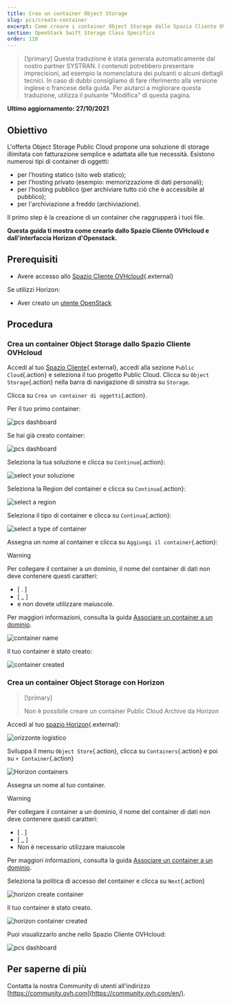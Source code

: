 ```yaml
---
title: Crea un container Object Storage
slug: pcs/create-container
excerpt: Come creare i container Object Storage dallo Spazio Cliente OVHcloud
section: OpenStack Swift Storage Class Specifics
order: 110
---
```


> [!primary]
> Questa traduzione è stata generata automaticamente dal nostro partner SYSTRAN. I contenuti potrebbero presentare imprecisioni, ad esempio la nomenclatura dei pulsanti o alcuni dettagli tecnici. In caso di dubbi consigliamo di fare riferimento alla versione inglese o francese della guida. Per aiutarci a migliorare questa traduzione, utilizza il pulsante "Modifica" di questa pagina.
>

**Ultimo aggiornamento: 27/10/2021**

## Obiettivo

L'offerta Object Storage Public Cloud propone una soluzione di storage illimitata con fatturazione semplice e adattata alle tue necessità. Esistono numerosi tipi di container di oggetti:

- per l'hosting statico (sito web statico);
- per l'hosting privato (esempio: memorizzazione di dati personali);
- per l'hosting pubblico (per archiviare tutto ciò che è accessibile al pubblico);
- per l'archiviazione a freddo (archiviazione).

Il primo step è la creazione di un container che raggrupperà i tuoi file. 

**Questa guida ti mostra come crearlo dallo Spazio Cliente OVHcloud e dall'interfaccia Horizon d'Openstack.**

## Prerequisiti

- Avere accesso allo [Spazio Cliente OVHcloud](https://www.ovh.com/auth/?action=gotomanager&from=https://www.ovh.it/&ovhSubsidiary=it){.external}

Se utilizzi Horizon:

- Aver creato un [utente OpenStack](https://docs.ovh.com/it/public-cloud/creation-and-deletion-of-openstack-user/)

## Procedura

### Crea un container Object Storage dallo Spazio Cliente OVHcloud

Accedi al tuo [Spazio Cliente](https://www.ovh.com/auth/?action=gotomanager&from=https://www.ovh.it/&ovhSubsidiary=it){.external}, accedi alla sezione `Public Cloud`{.action} e seleziona il tuo progetto Public Cloud. Clicca su `Object Storage`{.action} nella barra di navigazione di sinistra su `Storage`.

Clicca su `Crea un container di oggetti`{.action}.

Per il tuo primo container:

![pcs dashboard](images/create-container-20211005102334181.png)

Se hai già creato container:

![pcs dashboard](images/create-container-20211005115040834.png)

Seleziona la tua soluzione e clicca su `Continua`{.action}:

![select your soluzione](images/create-container-20211005110710249.png)

Seleziona la Region del container e clicca su `Continua`{.action}:

![select a region](images/create-container-20211005110859551.png)

Seleziona il tipo di container e clicca su `Continua`{.action}:

![select a type of container](images/create-container-20211005111542718.png)

Assegna un nome al container e clicca su `Aggiungi il container`{.action}:

> [!warning]
>
> Per collegare il container a un dominio, il nome del container di dati non deve contenere questi caratteri: 
>
> - [ . ] 
> - [ _ ]
> - e non dovete utilizzare maiuscole.
>
> Per maggiori informazioni, consulta la guida [Associare un container a un dominio](https://docs.ovh.com/it/storage/configura_un_dominio_su_un_container_del_tuo_object_storage/).
>

![container name](images/create-container-20211005111805966.png)

Il tuo container è stato creato:

![container created](images/create-container-20211005112013807.png)

### Crea un container Object Storage con Horizon

> [!primary]
>
> Non è possibile creare un container Public Cloud Archive da Horizon
>

Accedi al tuo [spazio Horizon](https://horizon.cloud.ovh.net){.external}:

![orizzonte logistico](images/create-container-20211005155245752.png)

Sviluppa il menu `Object Store`{.action}, clicca su `Containers`{.action} e poi su `+ Container`{.action}

![Horizon containers](images/create-container-20211005155704887.png)

Assegna un nome al tuo container.

  > [!warning]
  >
  > Per collegare il container a un dominio, il nome del container di dati non deve contenere questi caratteri:
  >
  > - [ . ]
  > - [ _ ]
  > - Non è necessario utilizzare maiuscole
  >
  > Per maggiori informazioni, consulta la guida [Associare un container a un dominio](https://docs.ovh.com/it/storage/configura_un_dominio_su_un_container_del_tuo_object_storage/).
  >

Seleziona la politica di accesso del container e clicca su `Next`{.action}

![horizon create container](images/create-container-20211005155824902.png)

Il tuo container è stato creato.

![horizon container created](images/create-container-20211005155936971.png)

Puoi visualizzarlo anche nello Spazio Cliente OVHcloud:

![pcs dashboard](images/create-container-20211005160503200.png)

## Per saperne di più

Contatta la nostra Community di utenti all'indirizzo [https://community.ovh.com](https://community.ovh.com/en/).
